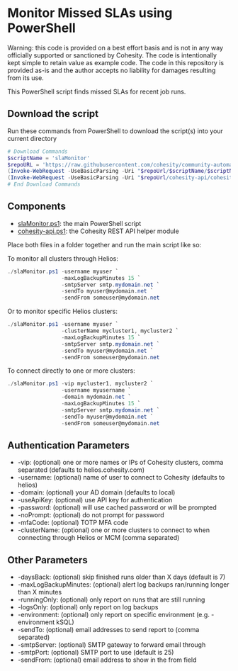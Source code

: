# Monitor Missed SLAs using PowerShell

Warning: this code is provided on a best effort basis and is not in any way officially supported or sanctioned by Cohesity. The code is intentionally kept simple to retain value as example code. The code in this repository is provided as-is and the author accepts no liability for damages resulting from its use.

This PowerShell script finds missed SLAs for recent job runs.

## Download the script

Run these commands from PowerShell to download the script(s) into your current directory

```powershell
# Download Commands
$scriptName = 'slaMonitor'
$repoURL = 'https://raw.githubusercontent.com/cohesity/community-automation-samples/main/powershell'
(Invoke-WebRequest -UseBasicParsing -Uri "$repoUrl/$scriptName/$scriptName.ps1").content | Out-File "$scriptName.ps1"; (Get-Content "$scriptName.ps1") | Set-Content "$scriptName.ps1"
(Invoke-WebRequest -UseBasicParsing -Uri "$repoUrl/cohesity-api/cohesity-api.ps1").content | Out-File cohesity-api.ps1; (Get-Content cohesity-api.ps1) | Set-Content cohesity-api.ps1
# End Download Commands
```

## Components

* [slaMonitor.ps1](https://raw.githubusercontent.com/cohesity/community-automation-samples/main/powershell/slaMonitor/slaMonitor.ps1): the main PowerShell script
* [cohesity-api.ps1](https://raw.githubusercontent.com/cohesity/community-automation-samples/main/powershell/cohesity-api/cohesity-api.ps1): the Cohesity REST API helper module

Place both files in a folder together and run the main script like so:

To monitor all clusters through Helios:

```powershell
./slaMonitor.ps1 -username myuser `
                 -maxLogBackupMinutes 15 `
                 -smtpServer smtp.mydomain.net `
                 -sendTo myuser@mydomain.net `
                 -sendFrom someuser@mydomain.net
```

Or to monitor specific Helios clusters:

```powershell
./slaMonitor.ps1 -username myuser `
                 -clusterName mycluster1, mycluster2 `
                 -maxLogBackupMinutes 15 `
                 -smtpServer smtp.mydomain.net `
                 -sendTo myuser@mydomain.net `
                 -sendFrom someuser@mydomain.net
```

To connect directly to one or more clusters:

```powershell
./slaMonitor.ps1 -vip mycluster1, mycluster2 `
                 -username myusername `
                 -domain mydomain.net `
                 -maxLogBackupMinutes 15 `
                 -smtpServer smtp.mydomain.net `
                 -sendTo myuser@mydomain.net `
                 -sendFrom someuser@mydomain.net
```

## Authentication Parameters

* -vip: (optional) one or more names or IPs of Cohesity clusters, comma separated (defaults to helios.cohesity.com)
* -username: (optional) name of user to connect to Cohesity (defaults to helios)
* -domain: (optional) your AD domain (defaults to local)
* -useApiKey: (optional) use API key for authentication
* -password: (optional) will use cached password or will be prompted
* -noPrompt: (optional) do not prompt for password
* -mfaCode: (optional) TOTP MFA code
* -clusterName: (optional) one or more clusters to connect to when connecting through Helios or MCM (comma separated)

## Other Parameters

* -daysBack: (optional) skip finished runs older than X days (default is 7)
* -maxLogBackupMinutes: (optional) alert log backups ran/running longer than X minutes
* -runningOnly: (optional) only report on runs that are still running
* -logsOnly: (optional)  only report on log backups
* -environment: (optional) only report on specific environment (e.g. -environment kSQL)
* -sendTo: (optional) email addresses to send report to (comma separated)
* -smtpServer: (optional) SMTP gateway to forward email through
* -smtpPort: (optional) SMTP port to use (default is 25)
* -sendFrom: (optional) email address to show in the from field
